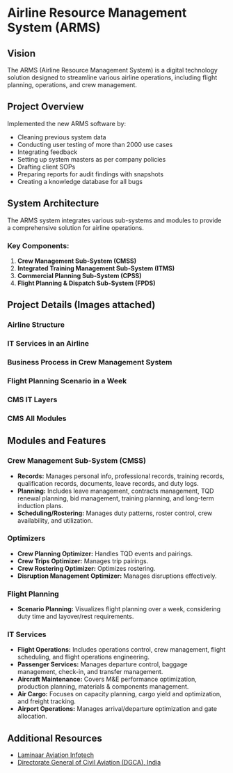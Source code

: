 # Airline Resource Management System (ARMS)

## Vision
The ARMS (Airline Resource Management System) is a digital technology solution designed to streamline 
various airline operations, including flight planning, operations, and crew management.

## Project Overview
Implemented the new ARMS software by:
- Cleaning previous system data
- Conducting user testing of more than 2000 use cases
- Integrating feedback
- Setting up system masters as per company policies
- Drafting client SOPs
- Preparing reports for audit findings with snapshots
- Creating a knowledge database for all bugs

## System Architecture
The ARMS system integrates various sub-systems and modules to provide a comprehensive solution for airline operations.

### Key Components:
1. **Crew Management Sub-System (CMSS)**
2. **Integrated Training Management Sub-System (ITMS)**
3. **Commercial Planning Sub-System (CPSS)**
4. **Flight Planning & Dispatch Sub-System (FPDS)**

## Project Details (Images attached)

### Airline Structure
### IT Services in an Airline
### Business Process in Crew Management System
### Flight Planning Scenario in a Week
### CMS IT Layers
### CMS All Modules 

## Modules and Features

### Crew Management Sub-System (CMSS)
- **Records:** Manages personal info, professional records, training records, qualification records, documents, leave records, and duty logs.
- **Planning:** Includes leave management, contracts management, TQD renewal planning, bid management, training planning, and long-term induction plans.
- **Scheduling/Rostering:** Manages duty patterns, roster control, crew availability, and utilization.

### Optimizers
- **Crew Planning Optimizer:** Handles TQD events and pairings.
- **Crew Trips Optimizer:** Manages trip pairings.
- **Crew Rostering Optimizer:** Optimizes rostering.
- **Disruption Management Optimizer:** Manages disruptions effectively.

### Flight Planning
- **Scenario Planning:** Visualizes flight planning over a week, considering duty time and layover/rest requirements.

### IT Services
- **Flight Operations:** Includes operations control, crew management, flight scheduling, and flight operations engineering.
- **Passenger Services:** Manages departure control, baggage management, check-in, and transfer management.
- **Aircraft Maintenance:** Covers M&E performance optimization, production planning, materials & components management.
- **Air Cargo:** Focuses on capacity planning, cargo yield and optimization, and freight tracking.
- **Airport Operations:** Manages arrival/departure optimization and gate allocation.

## Additional Resources
- [Laminaar Aviation Infotech](http://www.laminaar.com/)
- [Directorate General of Civil Aviation (DGCA), India](https://www.dgca.gov.in/digigov-portal/)
